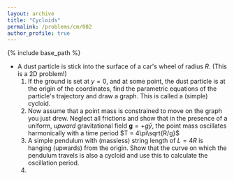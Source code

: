 ```yaml
---
layout: archive
title: "Cycloids"
permalink: /problems/cm/002
author_profile: true
---
```


{% include base_path %}

* A dust particle is stick into the surface of a car's wheel of radius $R$. (This is a 2D problem!)
    1. If the ground is set at $y=0$, and at some point, the dust particle is at the origin of the coordinates, find the parametric equations of the particle's trajectory and draw a graph. This is called a (simple) cycloid.
    1. Now assume that a point mass is constrained to move on the graph you just drew. Neglect all frictions and show that in the presence of a uniform, *upward* gravitational field $\textbf{g}=+g\hat{y}$, the point mass oscillates harmonically with a time period $T = 4\pi\sqrt{R/g}$
    1. A simple pendulum with (massless) string length of $L=4R$ is hanging (upwards) from the origin. Show that the curve on which the pendulum travels is also a cycloid and use this to calculate the oscillation period.
    1. 

